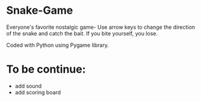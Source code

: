 # Snake-Game
Everyone's favorite nostalgic game- Use arrow keys to change the direction of the snake and catch the bait. If you bite yourself, you lose.

Coded with Python using Pygame library.

# To be continue:
- add sound
- add scoring board

